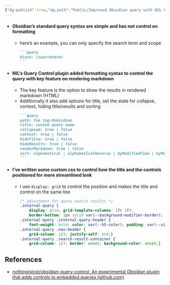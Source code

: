 ```yaml
---
{"dg-publish":true,"dg-path":"Public/Improved Obsidian query with NIL Query Control and custom css.md","permalink":"/public/improved-obsidian-query-with-nil-query-control-and-custom-css/","title":"Improved Obsidian query with NIL Query Control and custom css","tags":["Reference"],"created":"2022-07-03","updated":"2022-09-30"}
---
```



- #### Obsidian’s standard query syntax are simple and has not control on formatting
	- here’s an example, you can only specify the search term and scope
		````md
		```query
		block: (searchterm)
		```
		````
- #### NIL’s Query Control plugin added formatting syntax to control the query with key feature on rendering markdown
	- The key feature is the option to show the results in rendered markdown (HTML)
	- Additionally it also add options for title, set the state for collapse, context, hiding title/results and sorting
		````md
		```query
		path: foo tag:#obsidian
		title: custom query name
		collapsed: true | false
		context: true | false
		hideTitle: true | false
		hideResults: true | false
		renderMarkdown: true | false
		sort: alphabetical | alphabeticalReverse | byModifiedTime | byModifiedTimeReverse | byCreatedTime | byCreatedTimeReverse
		```
		````
- #### I’ve written some custom css to control how the title and the controls positioned for more streamlined look
	- I use `display: grid` to control the position and makes the title and control on the same line
		```css
		/* adjustment for query search results */
		.internal-query {
			display: grid; grid-template-columns: 1fr 1fr;
			border-bottom: 1px solid var(--background-modifier-border); }
		.internal-query .internal-query-header {
			font-weight: bold; color: var(--h5-color); padding: var(--size-4-2); }
		.internal-query .nav-header {
			grid-column: 2/3; justify-self: end;}
		.internal-query .search-result-container {
			grid-column: 1/3; border: unset; background-color: unset;}
		```

## References
- [nothingislost/obsidian-query-control: An experimental Obsidian plugin that adds controls to embedded queries (github.com)](https://github.com/nothingislost/obsidian-query-control)
